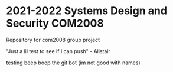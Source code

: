 # 2021-2022 Systems Design and Security COM2008

Repository for com2008 group project

"Just a lil test to see if I can push" - Alistair

testing beep boop the git bot (im not good with names)
